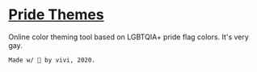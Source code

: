 # [Pride Themes](https://pride-themes.vivilazuli.github.io)

Online color theming tool based on LGBTQIA+ pride flag colors. It's very gay.

`Made w/ 💜 by vivi, 2020.`
